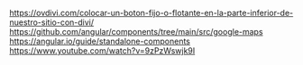 
   https://ovdivi.com/colocar-un-boton-fijo-o-flotante-en-la-parte-inferior-de-nuestro-sitio-con-divi/
   https://github.com/angular/components/tree/main/src/google-maps
   https://angular.io/guide/standalone-components
   https://www.youtube.com/watch?v=9zPzWswjk9I